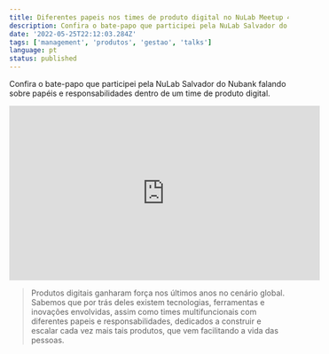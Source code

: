 ```yaml
---
title: Diferentes papeis nos times de produto digital no NuLab Meetup 4
description: Confira o bate-papo que participei pela NuLab Salvador do Nubank falando sobre papéis e responsabilidades dentro de um time de produto digital.
date: '2022-05-25T22:12:03.284Z'
tags: ['management', 'produtos', 'gestao', 'talks']
language: pt
status: published
---
```


Confira o bate-papo que participei pela NuLab Salvador do Nubank falando sobre papéis e responsabilidades dentro de um time de produto digital.

<iframe
  width="560"
  height="315"
  data-testid="youtube-player"
  src="https://www.youtube.com/embed/8PT41NUlSVY"
  title="YouTube video player"
  frameBorder="0"
  allow="accelerometer; autoplay; clipboard-write; encrypted-media; gyroscope; picture-in-picture"
  allowFullScreen></iframe>

> Produtos digitais ganharam força nos últimos anos no cenário global. Sabemos que por trás deles existem tecnologias, ferramentas e inovações envolvidas, assim como times multifuncionais com diferentes papeis e responsabilidades, dedicados a construir e escalar cada vez mais tais produtos, que vem facilitando a vida das pessoas.
